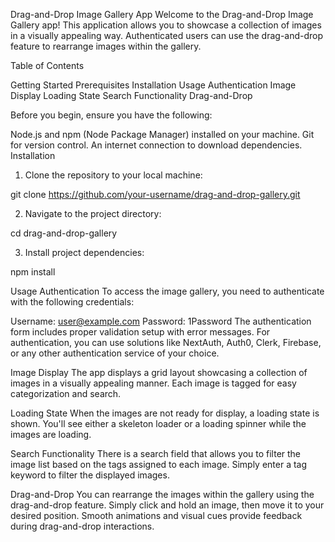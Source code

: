 Drag-and-Drop Image Gallery App
Welcome to the Drag-and-Drop Image Gallery app! This application allows you to showcase a collection of images in a visually appealing way. Authenticated users can use the drag-and-drop feature to rearrange images within the gallery.

Table of Contents


Getting Started
Prerequisites
Installation
Usage
Authentication
Image Display
Loading State
Search Functionality
Drag-and-Drop

Before you begin, ensure you have the following:

Node.js and npm (Node Package Manager) installed on your machine.
Git for version control.
An internet connection to download dependencies.
Installation

1. Clone the repository to your local machine:

git clone https://github.com/your-username/drag-and-drop-gallery.git

2. Navigate to the project directory:

cd drag-and-drop-gallery

3. Install project dependencies:

npm install

Usage
Authentication
To access the image gallery, you need to authenticate with the following credentials:

Username: user@example.com
Password: 1Password
The authentication form includes proper validation setup with error messages. For authentication, you can use solutions like NextAuth, Auth0, Clerk, Firebase, or any other authentication service of your choice.

Image Display
The app displays a grid layout showcasing a collection of images in a visually appealing manner. Each image is tagged for easy categorization and search.

Loading State
When the images are not ready for display, a loading state is shown. You'll see either a skeleton loader or a loading spinner while the images are loading.

Search Functionality
There is a search field that allows you to filter the image list based on the tags assigned to each image. Simply enter a tag keyword to filter the displayed images.

Drag-and-Drop
You can rearrange the images within the gallery using the drag-and-drop feature. Simply click and hold an image, then move it to your desired position. Smooth animations and visual cues provide feedback during drag-and-drop interactions.

